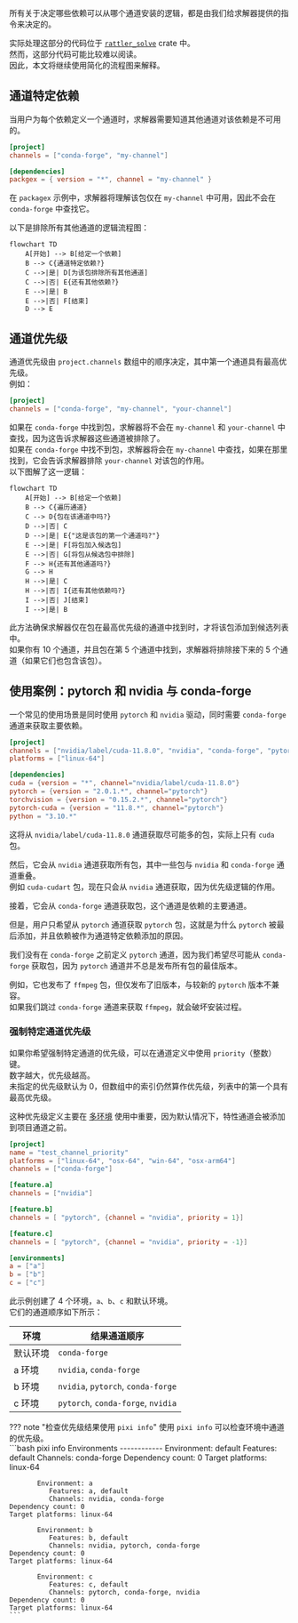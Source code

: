 所有关于决定哪些依赖可以从哪个通道安装的逻辑，都是由我们给求解器提供的指令来决定的。

实际处理这部分的代码位于 [`rattler_solve`](https://github.com/mamba-org/rattler/blob/02e68c9539c6009cc1370fbf46dc69ca5361d12d/crates/rattler_solve/src/resolvo/mod.rs) crate 中。  
然而，这部分代码可能比较难以阅读。  
因此，本文将继续使用简化的流程图来解释。

## 通道特定依赖
当用户为每个依赖定义一个通道时，求解器需要知道其他通道对该依赖是不可用的。

```toml
[project]
channels = ["conda-forge", "my-channel"]

[dependencies]
packgex = { version = "*", channel = "my-channel" }
```
在 `packagex` 示例中，求解器将理解该包仅在 `my-channel` 中可用，因此不会在 `conda-forge` 中查找它。

以下是排除所有其他通道的逻辑流程图：

``` mermaid
flowchart TD
    A[开始] --> B[给定一个依赖]
    B --> C{通道特定依赖?}
    C -->|是| D[为该包排除所有其他通道]
    C -->|否| E{还有其他依赖?}
    E -->|是| B
    E -->|否| F[结束]
    D --> E
```

## 通道优先级
通道优先级由 `project.channels` 数组中的顺序决定，其中第一个通道具有最高优先级。  
例如：

```toml
[project]
channels = ["conda-forge", "my-channel", "your-channel"]
```
如果在 `conda-forge` 中找到包，求解器将不会在 `my-channel` 和 `your-channel` 中查找，因为这告诉求解器这些通道被排除了。  
如果在 `conda-forge` 中找不到包，求解器将会在 `my-channel` 中查找，如果在那里找到，它会告诉求解器排除 `your-channel` 对该包的作用。  
以下图解了这一逻辑：

``` mermaid
flowchart TD
    A[开始] --> B[给定一个依赖]
    B --> C{遍历通道}
    C --> D{包在该通道中吗?}
    D -->|否| C
    D -->|是| E{"这是该包的第一个通道吗?"}
    E -->|是| F[将包加入候选包]
    E -->|否| G[将包从候选包中排除]
    F --> H{还有其他通道吗?}
    G --> H
    H -->|是| C
    H -->|否| I{还有其他依赖吗?}
    I -->|否| J[结束]
    I -->|是| B
```

此方法确保求解器仅在包在最高优先级的通道中找到时，才将该包添加到候选列表中。  
如果你有 10 个通道，并且包在第 5 个通道中找到，求解器将排除接下来的 5 个通道（如果它们也包含该包）。

## 使用案例：pytorch 和 nvidia 与 conda-forge
一个常见的使用场景是同时使用 `pytorch` 和 `nvidia` 驱动，同时需要 `conda-forge` 通道来获取主要依赖。

```toml
[project]
channels = ["nvidia/label/cuda-11.8.0", "nvidia", "conda-forge", "pytorch"]
platforms = ["linux-64"]

[dependencies]
cuda = {version = "*", channel="nvidia/label/cuda-11.8.0"}
pytorch = {version = "2.0.1.*", channel="pytorch"}
torchvision = {version = "0.15.2.*", channel="pytorch"}
pytorch-cuda = {version = "11.8.*", channel="pytorch"}
python = "3.10.*"
```
这将从 `nvidia/label/cuda-11.8.0` 通道获取尽可能多的包，实际上只有 `cuda` 包。

然后，它会从 `nvidia` 通道获取所有包，其中一些包与 `nvidia` 和 `conda-forge` 通道重叠。  
例如 `cuda-cudart` 包，现在只会从 `nvidia` 通道获取，因为优先级逻辑的作用。

接着，它会从 `conda-forge` 通道获取包，这个通道是依赖的主要通道。

但是，用户只希望从 `pytorch` 通道获取 `pytorch` 包，这就是为什么 `pytorch` 被最后添加，并且依赖被作为通道特定依赖添加的原因。

我们没有在 `conda-forge` 之前定义 `pytorch` 通道，因为我们希望尽可能从 `conda-forge` 获取包，因为 `pytorch` 通道并不总是发布所有包的最佳版本。

例如，它也发布了 `ffmpeg` 包，但仅发布了旧版本，与较新的 `pytorch` 版本不兼容。  
如果我们跳过 `conda-forge` 通道来获取 `ffmpeg`，就会破坏安装过程。

### 强制特定通道优先级
如果你希望强制特定通道的优先级，可以在通道定义中使用 `priority`（整数）键。  
数字越大，优先级越高。  
未指定的优先级默认为 0，但数组中的索引仍然算作优先级，列表中的第一个具有最高优先级。

这种优先级定义主要在 [多环境](../features/multi_environment.md) 使用中重要，因为默认情况下，特性通道会被添加到项目通道之前。

```toml
[project]
name = "test_channel_priority"
platforms = ["linux-64", "osx-64", "win-64", "osx-arm64"]
channels = ["conda-forge"]

[feature.a]
channels = ["nvidia"]

[feature.b]
channels = [ "pytorch", {channel = "nvidia", priority = 1}]

[feature.c]
channels = [ "pytorch", {channel = "nvidia", priority = -1}]

[environments]
a = ["a"]
b = ["b"]
c = ["c"]
```
此示例创建了 4 个环境，`a`、`b`、`c` 和默认环境。  
它们的通道顺序如下所示：

| 环境        | 结果通道顺序                        |
|-------------|-----------------------------------|
| 默认环境    | `conda-forge`                      |
| a 环境      | `nvidia`, `conda-forge`            |
| b 环境      | `nvidia`, `pytorch`, `conda-forge` |
| c 环境      | `pytorch`, `conda-forge`, `nvidia` |

??? note "检查优先级结果使用 `pixi info`"
    使用 `pixi info` 可以检查环境中通道的优先级。  
    ```bash
    pixi info
    Environments
    ------------
           Environment: default
              Features: default
              Channels: conda-forge
    Dependency count: 0
    Target platforms: linux-64

           Environment: a
              Features: a, default
              Channels: nvidia, conda-forge
    Dependency count: 0
    Target platforms: linux-64

           Environment: b
              Features: b, default
              Channels: nvidia, pytorch, conda-forge
    Dependency count: 0
    Target platforms: linux-64

           Environment: c
              Features: c, default
              Channels: pytorch, conda-forge, nvidia
    Dependency count: 0
    Target platforms: linux-64
    ```